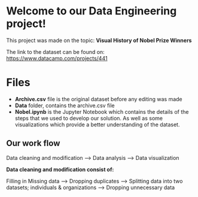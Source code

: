 # Welcome to our Data Engineering project!

This project was made on the topic: **Visual History of Nobel Prize Winners**

The link to the dataset can be found on: https://www.datacamp.com/projects/441

# Files
- **Archive.csv** file is the original dataset before any editing was made
-  **Data** folder,  contains the archive.csv file
- **Nobel.ipynb** is the Jupyter Notebook which contains the details of the steps that we used to develop our solution. As well as some visualizations which provide a better understanding of the dataset. 

## Our work flow

Data cleaning and modification --> Data analysis --> Data visualization

**Data cleaning and modification consist of:**

Filling in Missing data --> Dropping duplicates --> Splitting data into two datasets; individuals & organizations  --> Dropping unnecessary data





